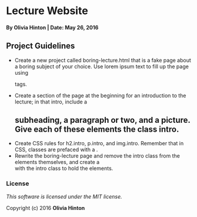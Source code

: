 # Lecture Website

#### By Olivia Hinton | Date: May 26, 2016

## Project Guidelines

* Create a new project called boring-lecture.html that is a fake page about a boring subject of your choice. Use lorem ipsum text to fill up the page using <p> tags.
* Create a section of the page at the beginning for an introduction to the lecture; in that intro, include a <h2> subheading, a paragraph or two, and a picture. Give each of these elements the class intro.
* Create CSS rules for h2.intro, p.intro, and img.intro. Remember that in CSS, classes are prefaced with a .
* Rewrite the boring-lecture page and remove the intro class from the elements themselves, and create a <div> with the intro class to hold the elements.

### License

*This software is licensed under the MIT license.*

Copyright (c) 2016 **Olivia Hinton**
